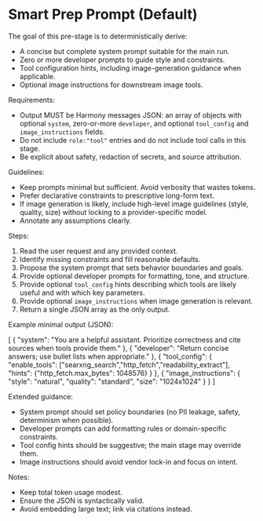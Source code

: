 # Smart Prep Prompt (Default)

The goal of this pre-stage is to deterministically derive:

- A concise but complete system prompt suitable for the main run.
- Zero or more developer prompts to guide style and constraints.
- Tool configuration hints, including image-generation guidance when applicable.
- Optional image instructions for downstream image tools.

Requirements:

- Output MUST be Harmony messages JSON: an array of objects with optional `system`, zero-or-more `developer`, and optional `tool_config` and `image_instructions` fields.
- Do not include `role:"tool"` entries and do not include tool calls in this stage.
- Be explicit about safety, redaction of secrets, and source attribution.

Guidelines:

- Keep prompts minimal but sufficient. Avoid verbosity that wastes tokens.
- Prefer declarative constraints to prescriptive long-form text.
- If image generation is likely, include high-level image guidelines (style, quality, size) without locking to a provider-specific model.
- Annotate any assumptions clearly.

Steps:

1. Read the user request and any provided context.
2. Identify missing constraints and fill reasonable defaults.
3. Propose the system prompt that sets behavior boundaries and goals.
4. Provide optional developer prompts for formatting, tone, and structure.
5. Provide optional `tool_config` hints describing which tools are likely useful and with which key parameters.
6. Provide optional `image_instructions` when image generation is relevant.
7. Return a single JSON array as the only output.

Example minimal output (JSON):

[
  {
    "system": "You are a helpful assistant. Prioritize correctness and cite sources when tools provide them."
  },
  {
    "developer": "Return concise answers; use bullet lists when appropriate."
  },
  {
    "tool_config": {
      "enable_tools": ["searxng_search","http_fetch","readability_extract"],
      "hints": {"http_fetch.max_bytes": 1048576}
    }
  },
  {
    "image_instructions": {
      "style": "natural",
      "quality": "standard",
      "size": "1024x1024"
    }
  }
]

Extended guidance:

- System prompt should set policy boundaries (no PII leakage, safety, determinism when possible).
- Developer prompts can add formatting rules or domain-specific constraints.
- Tool config hints should be suggestive; the main stage may override them.
- Image instructions should avoid vendor lock-in and focus on intent.

Notes:

- Keep total token usage modest.
- Ensure the JSON is syntactically valid.
- Avoid embedding large text; link via citations instead.
